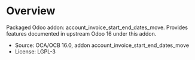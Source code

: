 # Overview

Packaged Odoo addon: account_invoice_start_end_dates_move. Provides features documented in upstream Odoo 16 under this addon.

- Source: OCA/OCB 16.0, addon account_invoice_start_end_dates_move
- License: LGPL-3
